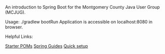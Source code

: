 An introduction to Spring Boot for the Montgomery County Java User Group (MCJUG).

Usage:
./gradlew bootRun
Application is accessible on localhost:8080 in browser.


Helpful Links:

[Starter POMs](http://docs.spring.io/spring-boot/docs/1.1.9.RELEASE/reference/htmlsingle/#using-boot-starter-poms)
[Spring Guides](http://www.spring.io/guides)
[Quick setup](http://projects.spring.io/spring-boot/#quick-start)
